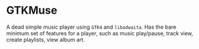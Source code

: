# GTKMuse
A dead simple music player using `GTK4` and `libadwaita`. Has the bare minimum set of features for a player,
such as music play/pause, track view, create playlists, view album art.
